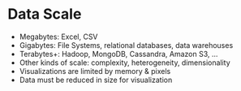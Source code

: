 # Data Scale

 * Megabytes: Excel, CSV
 * Gigabytes: File Systems, relational databases, data warehouses
 * Terabytes+: Hadoop, MongoDB, Cassandra, Amazon S3, ...
 * Other kinds of scale: complexity, heterogeneity, dimensionality
 * Visualizations are limited by memory & pixels
 * Data must be reduced in size for visualization
